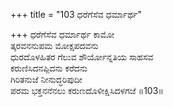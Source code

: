 +++
title = "103 ಧರೆಗೆಸೆವ ಧರ್ಮಾರ್ಥ"

+++
ಧರೆಗೆಸೆವ ಧರ್ಮಾರ್ಥ ಕಾಮೋ  
ತ್ಕರವನನುಪಮ ಮೋಕ್ಷಪದವನು  
ಧುರದೊಳಹಿತರ ಗೆಲುವ ಶೌರ್ಯೋನ್ನತಿಯ ಸಾಹಸವ  
ಕರುಣಿಸಿದನಪ್ಪಿದನು ಕರೆದನು  
ಗಿರಿತನುಜೆ ನೀನುದ್ಧರಿಪುದೀ  
ಪರಮ ಭಕ್ತನನೆನಲು ಕರುಣದೊಳೀಕ್ಷಿಸಿದಳಗಜೆ     ॥103॥